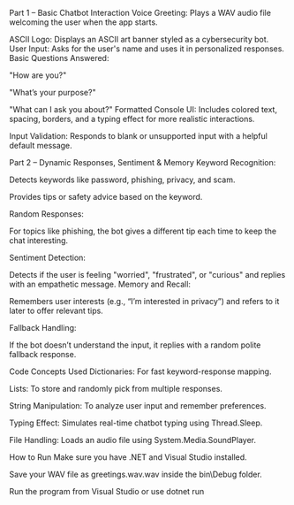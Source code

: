  Part 1 – Basic Chatbot Interaction
 Voice Greeting: Plays a WAV audio file welcoming the user when the app starts.

ASCII Logo: Displays an ASCII art banner styled as a cybersecurity bot.
User Input: Asks for the user's name and uses it in personalized responses.
Basic Questions Answered:

"How are you?"

"What’s your purpose?"

"What can I ask you about?"
 Formatted Console UI: Includes colored text, spacing, borders, and a typing effect for more realistic interactions.

Input Validation: Responds to blank or unsupported input with a helpful default message.

 Part 2 – Dynamic Responses, Sentiment & Memory
Keyword Recognition:

Detects keywords like password, phishing, privacy, and scam.

Provides tips or safety advice based on the keyword.

 Random Responses:

For topics like phishing, the bot gives a different tip each time to keep the chat interesting.

 Sentiment Detection:

Detects if the user is feeling "worried", "frustrated", or "curious" and replies with an empathetic message.
 Memory and Recall:

Remembers user interests (e.g., “I’m interested in privacy”) and refers to it later to offer relevant tips.

 Fallback Handling:

If the bot doesn’t understand the input, it replies with a random polite fallback response.

 Code Concepts Used
Dictionaries: For fast keyword-response mapping.

Lists: To store and randomly pick from multiple responses.

String Manipulation: To analyze user input and remember preferences.

Typing Effect: Simulates real-time chatbot typing using Thread.Sleep.

File Handling: Loads an audio file using System.Media.SoundPlayer.

 How to Run
Make sure you have .NET and Visual Studio installed.

Save your WAV file as greetings.wav.wav inside the bin\Debug folder.

Run the program from Visual Studio or use dotnet run
